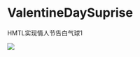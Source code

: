 # ValentineDaySuprise
HMTL实现情人节告白气球1

<img src="https://github.com/xing16/ValentineDaySuprise/raw/master/result/res.gif">

